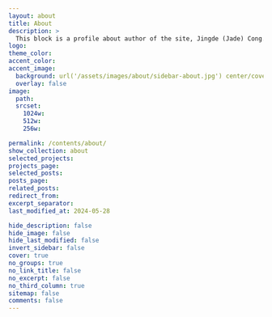 ```yaml
---
layout: about
title: About
description: >
  This block is a profile about author of the site, Jingde (Jade) Cong.
logo:
theme_color:
accent_color:
accent_image:
  background: url('/assets/images/about/sidebar-about.jpg') center/cover
  overlay: false
image:
  path:
  srcset:
    1024w:
    512w:
    256w:

permalink: /contents/about/
show_collection: about
selected_projects:
projects_page:
selected_posts:
posts_page:
related_posts:
redirect_from:
excerpt_separator:
last_modified_at: 2024-05-28

hide_description: false
hide_image: false
hide_last_modified: false
invert_sidebar: false
cover: true
no_groups: true
no_link_title: false
no_excerpt: false
no_third_column: true
sitemap: false
comments: false
---
```




